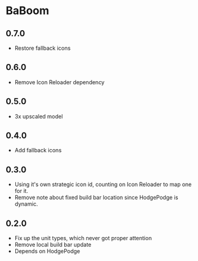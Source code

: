 # BaBoom

## 0.7.0

- Restore fallback icons

## 0.6.0

- Remove Icon Reloader dependency

## 0.5.0

- 3x upscaled model

## 0.4.0

- Add fallback icons

## 0.3.0

- Using it's own strategic icon id, counting on Icon Reloader to map one for it.
- Remove note about fixed build bar location since HodgePodge is dynamic.

## 0.2.0

- Fix up the unit types, which never got proper attention
- Remove local build bar update
- Depends on HodgePodge
